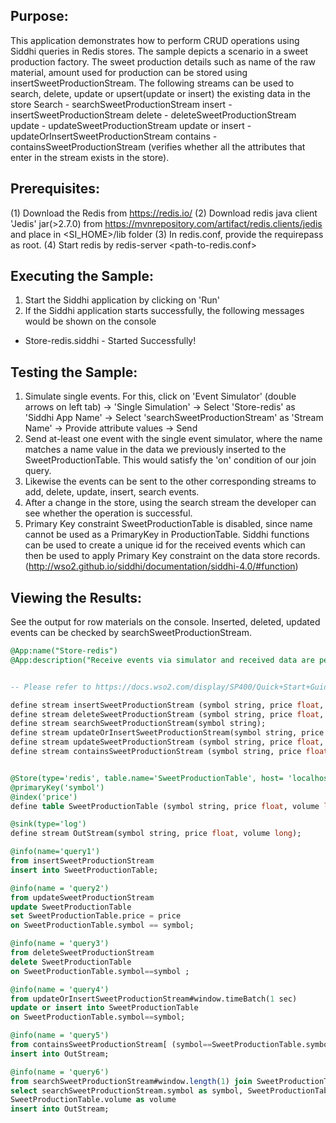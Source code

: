 

## Purpose:
This application demonstrates how to perform CRUD operations using Siddhi queries in Redis stores. The sample depicts a scenario in a sweet production factory. The sweet production details such as name of the raw material, amount used for production can be stored using insertSweetProductionStream. The following streams can be used to search, delete, update or upsert(update or insert) the existing data in the store
Search - searchSweetProductionStream
insert - insertSweetProductionStream
delete - deleteSweetProductionStream
update - updateSweetProductionStream
update or insert - updateOrInsertSweetProductionStream
contains - containsSweetProductionStream (verifies whether all the attributes that enter in the stream exists in the store).


## Prerequisites:
(1) Download the Redis from https://redis.io/
(2) Download redis java client 'Jedis' jar(>2.7.0) from https://mvnrepository.com/artifact/redis.clients/jedis and place in <SI_HOME>/lib folder
(3) In redis.conf, provide the requirepass as root.
(4) Start redis by redis-server <path-to-redis.conf>

## Executing the Sample:
1) Start the Siddhi application by clicking on 'Run'
2) If the Siddhi application starts successfully, the following messages would be shown on the console
* Store-redis.siddhi - Started Successfully!

## Testing the Sample:
1) Simulate single events. For this, click on 'Event Simulator' (double arrows on left tab) -> 'Single Simulation' -> Select 'Store-redis' as 'Siddhi App Name' -> Select 'searchSweetProductionStream' as 'Stream Name' -> Provide attribute values -> Send
2) Send at-least one event with the single event simulator, where the name matches a name value in the data we previously inserted to the SweetProductionTable. This would satisfy the 'on' condition of our join query.
3) Likewise the events can be sent to the other corresponding streams to add, delete, update, insert, search events.
4) After a change in the store, using the search stream the developer can see whether the operation is successful.
5) Primary Key constraint SweetProductionTable is disabled, since name cannot be used as a PrimaryKey in ProductionTable.
Siddhi functions can be used to create a unique id for the received events which can then be used to apply Primary Key constraint on the data store records. (http://wso2.github.io/siddhi/documentation/siddhi-4.0/#function)

## Viewing the Results:
See the output for row materials on the console. Inserted, deleted, updated events can be checked by searchSweetProductionStream.


```sql
@App:name("Store-redis")
@App:description("Receive events via simulator and received data are persisted in store.")


-- Please refer to https://docs.wso2.com/display/SP400/Quick+Start+Guide on getting started with streaming-integrator-tooling.

define stream insertSweetProductionStream (symbol string, price float, volume long); 
define stream deleteSweetProductionStream (symbol string, price float, volume long);
define stream searchSweetProductionStream(symbol string);
define stream updateOrInsertSweetProductionStream(symbol string, price float, volume long);
define stream updateSweetProductionStream (symbol string, price float, volume long);
define stream containsSweetProductionStream (symbol string, price float, volume long);


@Store(type='redis', table.name='SweetProductionTable', host= 'localhost', port='6379', password="root")
@primaryKey('symbol')
@index('price') 
define table SweetProductionTable (symbol string, price float, volume long);

@sink(type='log')
define stream OutStream(symbol string, price float, volume long);

@info(name='query1')
from insertSweetProductionStream
insert into SweetProductionTable;

@info(name = 'query2') 
from updateSweetProductionStream
update SweetProductionTable
set SweetProductionTable.price = price
on SweetProductionTable.symbol == symbol;

@info(name = 'query3')
from deleteSweetProductionStream 
delete SweetProductionTable
on SweetProductionTable.symbol==symbol ;

@info(name = 'query4')
from updateOrInsertSweetProductionStream#window.timeBatch(1 sec)
update or insert into SweetProductionTable 
on SweetProductionTable.symbol==symbol;

@info(name = 'query5')
from containsSweetProductionStream[ (symbol==SweetProductionTable.symbol) in SweetProductionTable]
insert into OutStream;

@info(name = 'query6')
from searchSweetProductionStream#window.length(1) join SweetProductionTable on searchSweetProductionStream.symbol==SweetProductionTable.symbol
select searchSweetProductionStream.symbol as symbol, SweetProductionTable.price as price,
SweetProductionTable.volume as volume
insert into OutStream;
```